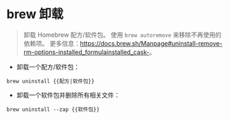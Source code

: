 # brew 卸载

> 卸载 Homebrew 配方/软件包。
> 使用 `brew autoremove` 来移除不再使用的依赖项。
> 更多信息：<https://docs.brew.sh/Manpage#uninstall-remove-rm-options-installed_formulainstalled_cask->。

- 卸载一个配方/软件包：

`brew uninstall {{配方|软件包}}`

- 卸载一个软件包并删除所有相关文件：

`brew uninstall --zap {{软件包}}`